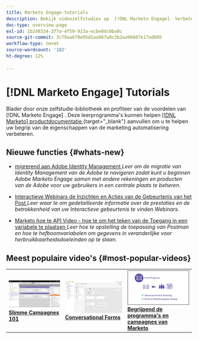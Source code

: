 ```yaml
---
title: Marketo Engage-tutorials
description: Bekijk videozelfstudies op  [!DNL Marketo Engage]. Verbeter uw inzicht in het gebruik van marketingautomatiseringsfuncties en meer.
doc-type: overview-page
exl-id: 1b2d6334-377a-4f59-923a-ecbe0dc0ba0c
source-git-commit: 3c79aa679e95d1aa967a8c3b2aa96607e17adb95
workflow-type: tm+mt
source-wordcount: '182'
ht-degree: 12%

---
```


# [!DNL Marketo Engage] Tutorials

Blader door onze zelfstudie-bibliotheek en profiteer van de voordelen van [!DNL Marketo Engage] . Deze leerprogramma&#39;s kunnen helpen [[!DNL Marketo]  productdocumentatie ](https://experienceleague.adobe.com/docs/marketo/using/home.html) {target="_blank"} aanvullen om u te helpen uw begrip van de eigenschappen van de marketing automatisering verbeteren.

<!-- <div id="recs-overview-body-1"></div>
<div id="recs-overview-body-2"></div>
<div id="recs-overview-body-3"></div>
<div id="recs-overview-body-4"></div>
<div id="recs-overview-body-5"></div>
<div id="recs-overview-body-6"></div> -->


## Nieuwe functies {#whats-new}

* [ migrerend aan Adobe Identity Management ](https://experienceleague.adobe.com/en/docs/marketo-learn/tutorials/fundamentals/migrating-to-adobe-identity-management)
  _Leer om de migratie van Identity Management van de Adobe te navigeren zodat kunt u beginnen Adobe Marketo Engage samen met andere rekeningen en producten van de Adobe voor uw gebruikers in een centrale plaats te beheren._

* [ Interactieve Webinars de Inzichten en Acties van de Gebeurtenis van het Post ](https://experienceleague.adobe.com/en/docs/marketo-learn/tutorials/events/interactive-webinars-post-event-insights-and-actions)
  _Leer waar te om gedetailleerde informatie over de prestaties en de betrokkenheid van uw Interactieve gebeurtenis te vinden Webinars._

* [ Marketo hoe te API Video - hoe te om het teken van de Toegang in een variabele te plaatsen ](https://experienceleague.adobe.com/en/docs/marketo-learn/tutorials/integrations/api-set-access-token-variable)
  _Leer hoe te opstelling de toepassing van Postman en hoe te hefboomvariabelen om gegevens in veranderlijke voor herbruikbaarheidsdoeleinden op te slaan._

## Meest populaire video&#39;s {#most-popular-videos}

<table>
<tr>
<td>
<a href="https://experienceleague.adobe.com/nl/docs/marketo-learn/tutorials/programs-and-campaigns/smart-campaigns-101"><img alt="miniatuurafbeelding voor slimme campagnes 101" src="assets/tutorials-homepage-1.png"></a>
<div><a href="https://experienceleague.adobe.com/nl/docs/marketo-learn/tutorials/programs-and-campaigns/smart-campaigns-101"><strong> Slimme Campagnes 101 </strong></a></div>
</td>
<td>
<a href="https://experienceleague.adobe.com/en/docs/marketo-learn/tutorials/dynamic-chat/conversational-forms"><img alt="miniatuurafbeelding voor Conversational Forms" src="assets/tutorials-homepage-2.png"></a>
<div><a href="https://experienceleague.adobe.com/en/docs/marketo-learn/tutorials/dynamic-chat/conversational-forms"><strong> Conversational Forms </strong></a></div>
</td>
<td>
<a href="https://experienceleague.adobe.com/nl/docs/marketo-learn/tutorials/fundamentals/programs-and-campaigns"><img alt="Marketo-programma&apos;s en -campagnes" src="assets/tutorials-homepage-3.png" /></a>
<div><a href="https://experienceleague.adobe.com/nl/docs/marketo-learn/tutorials/fundamentals/programs-and-campaigns"><strong> Begrijpend de programma's en campagnes van Marketo </strong></a></div>
</td>
</tr>
</table>
